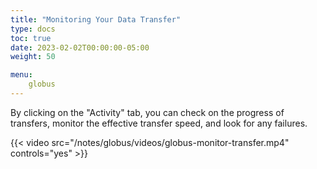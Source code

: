 ```yaml
---
title: "Monitoring Your Data Transfer"
type: docs
toc: true
date: 2023-02-02T00:00:00-05:00
weight: 50

menu:
    globus
---
```


By clicking on the "Activity" tab, you can check on the progress of transfers, monitor the effective transfer speed, and look for any failures.

{{< video src="/notes/globus/videos/globus-monitor-transfer.mp4" controls="yes" >}}



